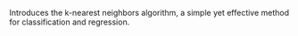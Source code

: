Introduces the k-nearest neighbors algorithm, a simple yet effective method for classification and regression.
